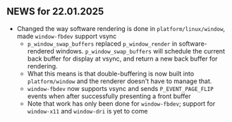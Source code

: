 ## NEWS for 22.01.2025

* Changed the way software rendering is done in `platform/linux/window`, made `window-fbdev` support vsync
    * `p_window_swap_buffers` replaced `p_window_render` in software-rendered windows.
        `p_window_swap_buffers` will schedule the current back buffer for display at vsync,
        and return a new back buffer for rendering.
    * What this means is that double-buffering is now built into `platform/window` and the renderer doesn't have to manage that.
    * `window-fbdev` now supports vsync and sends `P_EVENT_PAGE_FLIP` events when after successfully presenting a front buffer
    * Note that work has only been done for `window-fbdev`; support for `window-x11` and `window-dri` is yet to come
